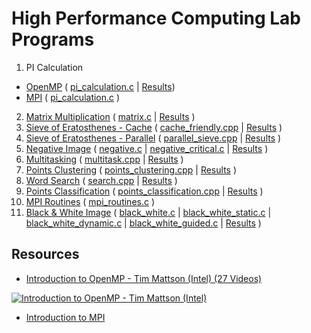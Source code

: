 # High Performance Computing Lab Programs

1. PI Calculation
  * [OpenMP](1_pi_calculation) ( [pi_calculation.c](1_pi_calculation/pi_calculation.c) | [Results](1_pi_calculation#run-summary))
  * [MPI](1_pi_calculation_mpi) ( [pi_calculation.c](1_pi_calculation_mpi/pi_calculation.c) )
2. [Matrix Multiplication](2_matrix) ( [matrix.c](2_matrix/matrix.c) | [Results](2_matrix#run-summary) )
3. [Sieve of Eratosthenes - Cache](3_cache_friendly_sieve) ( [cache_friendly.cpp](3_cache_friendly_sieve/cache_friendly.cpp) | [Results](3_cache_friendly_sieve#run-summary) )
4. [Sieve of Eratosthenes - Parallel](4_parallel_sieve) ( [parallel_sieve.cpp](4_parallel_sieve/parallel_sieve.cpp) | [Results](4_parallel_sieve#run-summary) )
5. [Negative Image](5_negative_image) ( [negative.c](5_negative_image/negative.c) | [negative_critical.c](5_negative_image/negative_critical.c) | [Results](5_negative_image#run-summary) )
6. [Multitasking](6_multitasking) ( [multitask.cpp](6_multitasking/multitask.cpp) | [Results](6_multitasking#run-summary) )
7. [Points Clustering](7_points_clustering) ( [points_clustering.cpp](7_points_clustering/points_clustering.cpp) | [Results](7_points_clustering#run-summary) )
8. [Word Search](8_word_search) ( [search.cpp](8_word_search/search.cpp) | [Results](8_word_search#run-summary) )
9. [Points Classification](9_points_classification) ( [points_classification.cpp](9_points_classification/points_classification.cpp) | [Results](9_points_classification#run-summary) )
10. [MPI Routines](10_mpi_routines) ( [mpi_routines.c](10_mpi_routines/mpi_routines.c) )
11. [Black & White Image](11_black_white_image) ( [black_white.c](11_black_white_image/black_white.c) | [black_white_static.c](11_black_white_image/black_white_static.c) | [black_white_dynamic.c](11_black_white_image/black_white_dynamic.c) | [black_white_guided.c](11_black_white_image/black_white_guided.c) | [Results](11_black_white_image#run-summary) )

## Resources
* [Introduction to OpenMP - Tim Mattson (Intel) (27 Videos)](https://www.youtube.com/playlist?list=PLLX-Q6B8xqZ8n8bwjGdzBJ25X2utwnoEG)

[![Introduction to OpenMP - Tim Mattson (Intel)](http://img.youtube.com/vi/nE-xN4Bf8XI/0.jpg)](https://www.youtube.com/watch?v=nE-xN4Bf8XI "Introduction to OpenMP - Tim Mattson (Intel)")

* [Introduction to MPI](https://computing.llnl.gov/tutorials/mpi/)
